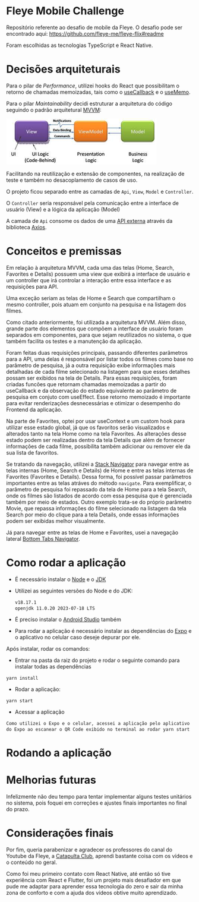 # Fleye Mobile Challenge

Repositório referente ao desafio de mobile da Fleye. O desafio pode ser encontrado aqui: https://github.com/fleye-me/fleye-flix#readme

  Foram escolhidas as tecnologias TypeScript e React Native.


# Decisões arquiteturais

  Para o pilar de *Performance*, utilizei hooks do React que possibilitam o retorno de chamadas memoizadas, tais como o [useCallback](https://react.dev/reference/react/useCallback) e o [useMemo](https://react.dev/reference/react/useMemo).
  
  Para o pilar *Maintainability* decidi estruturar a arquitetura do código seguindo o padrão arquitetural [MVVM](https://coodesh.com/blog/dicionario/o-que-e-arquitetura-mvvm/):

  ![Alt text](images/mvvm.jpeg)

  Facilitando na reutilização e extensão de componentes, na realização de teste e também no desacoplamento de casos de uso.

  O projeto ficou separado entre as camadas de `Api`, `View`, `Model` e `Controller`.

  O `Controller` seria responsável pela comunicação entre a interface de usuário (View) e a lógica da aplicação (Model)

  A camada de `Api` consome os dados de uma [API externa](https://www.omdbapi.com/) através da biblioteca [Axios](https://axios-http.com/docs/intro). 

# Conceitos e premissas

  Em relação à arquitetura MVVM, cada uma das telas (Home, Search, Favorites e Details) possuem uma view que exibirá a interface de usuário e um controller que irá controlar a interação entre essa interface e as requisições para API.

  Uma exceção seriam as telas de Home e Search que compartilham o mesmo controller, pois atuam em conjunto na pesquisa e na listagem dos filmes.
  
  Como citado anteriormente, foi utilizada a arquitetura MVVM. Além disso, grande parte dos elementos que compõem a interface de usuário foram separados em componentes, para que sejam reutilizados no sistema, o que também facilita os testes e a manutenção da aplicação.
  
  Foram feitas duas requisições principais, passando diferentes parâmetros para a API, uma delas é responsável por listar todos os filmes como base no parâmetro de pesquisa, já a outra requisição exibe informações mais detalhadas de cada filme selecionado na listagem para que esses detalhes possam ser exibidos na tela de Details. Para essas requisições, foram criadas funcões que retornam chamadas memoizadas a partir do useCallback e da observação do estado equivalente ao parâmetro de pesquisa em conjuto com useEffect. Esse retorno memoizado é importante para evitar renderizações desnecessárias e otimizar o desempenho do Frontend da aplicação.

  Na parte de Favorites, optei por usar useContext e um custom hook para utilizar esse estado global, já que os favoritos serão visualizados e alterados tanto na tela Home como na tela Favorites. As alterações desse estado podem ser realizadas dentro da tela Details que além de fornecer informações de cada filme, possibilita também adicionar ou remover ele da sua lista de favoritos. 

  Se tratando da navegação, utilizei a [Stack Navigator]() para navegar entre as telas internas (Home, Search e Details) de Home e entre as telas internas de Favorites (Favorites e Details). Dessa forma, foi possível passar parâmetros importantes entre as telas atráves do método `navigate`. Para exemplificar, o parâmetro de pesquisa foi repassado da tela de Home para a tela Search, onde os filmes são listados de acordo com essa pesquisa que é gerenciada também por meio de estados. Outro exemplo trata-se do próprio parâmetro Movie, que repassa informações do filme selecionado na listagem da tela Search por meio do clique para a tela Details, onde essas informações podem ser exibidas melhor visualmente.
  
  Já para navegar entre as telas de Home e Favorites, usei a navegação lateral [Bottom Tabs Navigator](https://reactnavigation.org/docs/bottom-tab-navigator/).

 # Como rodar a aplicação
  
  - É necessário instalar o [Node](https://nodejs.org/pt-br/download/package-manager)  e o [JDK]()
  - Utilizei as seguintes versões do Node e do JDK:
        
        v18.17.1
        openjdk 11.0.20 2023-07-18 LTS

  - É preciso instalar o [Android Studio](https://developer.android.com/studio) também
  - Para rodar a aplicação é necessário instalar as dependências do [Expo](https://docs.expo.dev/get-started/installation/) e o aplicativo no celular caso deseje depurar por ele.

  Após instalar, rodar os comandos:

- Entrar na pasta da raiz do projeto e rodar o seguinte comando para instalar todas as dependências

```
yarn install
```

- Rodar a aplicação: 

```
yarn start
```

- Acessar a aplicação

```
Como utilizei o Expo e o celular, acessei a aplicação pelo aplicativo do Expo ao escanear o QR Code exibido no terminal ao rodar yarn start
```

# Rodando a aplicação




# Melhorias futuras
  
  Infelizmente não deu tempo para tentar implementar alguns testes unitários no sistema, pois foquei em correções e ajustes finais importantes no final do prazo.

# Considerações finais

  Por fim, queria parabenizar e agradecer os professores do canal do Youtube da Fleye, a [Catapulta Club](https://www.youtube.com/@Catapulta-club), aprendi bastante coisa com os vídeos e o conteúdo no geral. 

  Como foi meu primeiro contato com React Native, até então só tive experiência com React e Flutter, foi um projeto mais desafiador em que pude me adaptar para aprender essa tecnologia do zero e sair da minha zona de conforto e com a ajuda dos vídeos obtive muito aprendizado. 